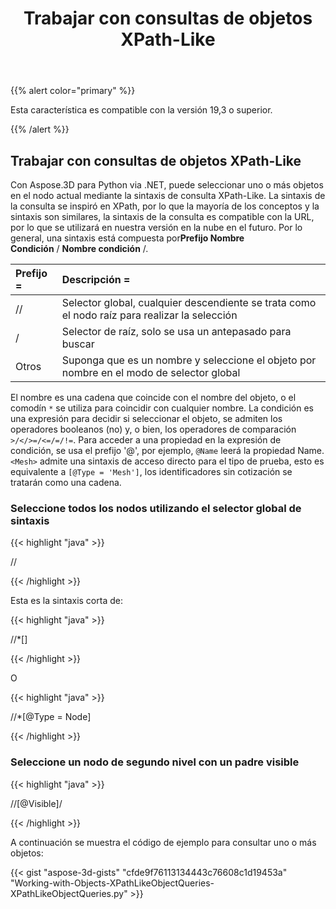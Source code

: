 ﻿---
title: Trabajar con consultas de objetos XPath-Like
type: docs
weight: 120
url: /es/python-net/work-with-xpath-like-object-queries/
description: Con Aspose.3D para Python via .NET, puede seleccionar uno o más objetos en el nodo actual mediante la sintaxis de consulta XPath-Like. La sintaxis de la consulta se inspiró en XPath, por lo que la mayoría de los conceptos y la sintaxis son similares, la sintaxis de la consulta es compatible con la URL, por lo que se utilizará en nuestra versión en la nube en el futuro.
---
{{% alert color="primary" %}} 

Esta característica es compatible con la versión 19,3 o superior.

{{% /alert %}} 
## **Trabajar con consultas de objetos XPath-Like**
Con Aspose.3D para Python via .NET, puede seleccionar uno o más objetos en el nodo actual mediante la sintaxis de consulta XPath-Like. La sintaxis de la consulta se inspiró en XPath, por lo que la mayoría de los conceptos y la sintaxis son similares, la sintaxis de la consulta es compatible con la URL, por lo que se utilizará en nuestra versión en la nube en el futuro. Por lo general, una sintaxis está compuesta por**Prefijo Nombre Condición** / **Nombre condición** /.

|**Prefijo =**|**Descripción =**|
|:- |:- |
|//|Selector global, cualquier descendiente se trata como el nodo raíz para realizar la selección|
|/|Selector de raíz, solo se usa un antepasado para buscar|
|Otros|Suponga que es un nombre y seleccione el objeto por nombre en el modo de selector global|
El nombre es una cadena que coincide con el nombre del objeto, o el comodín `*` se utiliza para coincidir con cualquier nombre. La condición es una expresión para decidir si seleccionar el objeto, se admiten los operadores booleanos (no) y, o bien, los operadores de comparación `>/</>=/<=/=/!=`. Para acceder a una propiedad en la expresión de condición, se usa el prefijo '@', por ejemplo, `@Name` leerá la propiedad Name. `<Mesh>` admite una sintaxis de acceso directo para el tipo de prueba, esto es equivalente a `[@Type = 'Mesh']`, los identificadores sin cotización se tratarán como una cadena.
### **Seleccione todos los nodos utilizando el selector global de sintaxis**
{{< highlight "java" >}}

 //<Node>

{{< /highlight >}}

Esta es la sintaxis corta de:

{{< highlight "java" >}}

 //*[<Node>]

{{< /highlight >}}

O

{{< highlight "java" >}}

 //*[@Type = Node]

{{< /highlight >}}
### **Seleccione un nodo de segundo nivel con un padre visible**
{{< highlight "java" >}}

 //<Node>[@Visible]/<Node>

{{< /highlight >}}

A continuación se muestra el código de ejemplo para consultar uno o más objetos:

{{< gist "aspose-3d-gists" "cfde9f76113134443c76608c1d19453a" "Working-with-Objects-XPathLikeObjectQueries-XPathLikeObjectQueries.py" >}}
